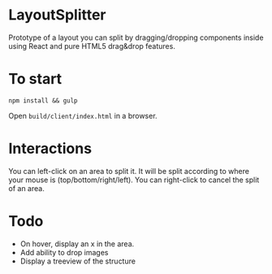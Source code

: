 # LayoutSplitter
Prototype of a layout you can split by dragging/dropping components inside using React and pure HTML5 drag&drop features.

# To start
`npm install && gulp`

Open `build/client/index.html` in a browser.

# Interactions
You can left-click on an area to split it. It will be split according to where your mouse is (top/bottom/right/left).
You can right-click to cancel the split of an area.

# Todo
- On hover, display an x in the area.
- Add ability to drop images
- Display a treeview of the structure

